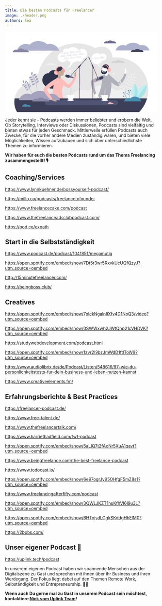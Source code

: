 ```yaml
---
title: Die besten Podcasts für Freelancer
image: ./header.png
authors: lea
---
```


![](header.png)

Jeder kennt sie - Podcasts werden immer beliebter und erobern die Welt. Ob Storytelling, Interviews oder Diskussionen, Podcasts sind vielfältig und bieten etwas für jeden Geschmack. Mittlerweile erfüllen Podcasts auch Zwecke, für die vorher andere Medien zuständig waren, und bieten viele Möglichkeiten, Wissen aufzubauen und sich über unterschiedlichste Themen zu informieren.

**Wir haben für euch die besten Podcasts rund um das Thema Freelancing zusammengestellt! 🎙️**

<!--truncate-->

## Coaching/Services

<emb>https://www.lynnkuehner.de/bossyourself-podcast/</emb>

<emb>https://millo.co/podcasts/freelancetofounder</emb>

<emb>https://www.freelancecake.com/podcast</emb>

<emb>https://www.thefreelanceadsclubpodcast.com/</emb>

<emb>https://pod.co/expath</emb>

## Start in die Selbstständigkeit

<emb>https://www.podcast.de/podcast/1041851/megamutig</emb>

<emb>https://open.spotify.com/embed/show/7Dt5r3wr5RxvkUcUQfQzyJ?utm_source=oembed</emb>

<emb>http://15minutefreelancer.com/</emb>

<emb>https://beingboss.club/</emb>

## Creatives

<emb>https://open.spotify.com/embed/show/7plckNgalnIiXfv4D1NoQ3/video?utm_source=oembed</emb>

<emb>https://open.spotify.com/embed/show/0SWWxwh2JWtQhp21cVHDVK?utm_source=oembed</emb>

<emb>https://studywebdevelopment.com/podcast.html</emb>

<emb>https://open.spotify.com/embed/show/1zvr2I9bzJmWdD1ftlToW9?utm_source=oembed</emb>

<emb>https://www.audiolibrix.de/de/Podcast/Listen/548616/87-wie-du-personlichkeitstests-fur-dein-business-und-leben-nutzen-kannst</emb>

<emb>https://www.creativeelements.fm/</emb>

## Erfahrungsberichte & Best Practices

<emb>https://freelancer-podcast.de/</emb>

<emb>https://www.free-talent.de/</emb>

<emb>https://www.thefreelancertalk.com/</emb>

<emb>https://www.harriethadfield.com/fwf-podcast</emb>

<emb>https://open.spotify.com/embed/show/5aLlQ7t2fAoNr5XuA1qavt?utm_source=oembed</emb>

<emb>https://www.beingfreelance.com/the-best-freelance-podcast</emb>

<emb>https://www.todocast.io/</emb>

<emb>https://open.spotify.com/embed/show/6e97ogrJy95OHfgF5mZ8s1?utm_source=oembed</emb>

<emb>https://www.freelancingafterfifty.com/podcast</emb>

<emb>https://open.spotify.com/embed/show/3QWLJKZT1huKfhVl6I9u3L?utm_source=oembed</emb>

<emb>https://open.spotify.com/embed/show/6HTojsdLGgkSKddgHhElM0?utm_source=oembed</emb>

<emb>https://2bobs.com/</emb>

## Unser eigener Podcast 🧡

<emb>https://uplink.tech/podcast</emb>

In unserem eigenen Podcast haben wir spannende Menschen aus der Digitalszene zu Gast und sprechen mit ihnen über ihr Business und ihren Werdegang. Der Fokus liegt dabei auf den Themen Remote Work, Selbständigkeit und Entrepreneurship. 👩‍💻

**Wenn auch Du gerne mal zu Gast in unserem Podcast sein möchtest, kontaktiere [Nick vom Uplink Team](mailto:nick@uplink.tech)!**
